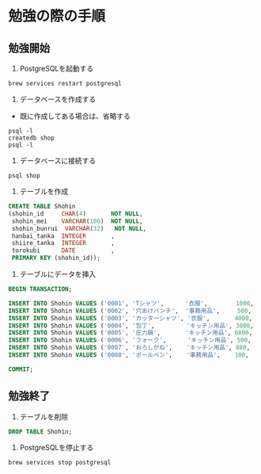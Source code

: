 勉強の際の手順
===========

## 勉強開始

1. PostgreSQLを起動する

```
brew services restart postgresql
```

1. データベースを作成する

  * 既に作成してある場合は、省略する

```
psql -l
createdb shop
psql -l
```



1. データベースに接続する

```
psql shop
```



1. テーブルを作成

```sql
CREATE TABLE Shohin
(shohin_id     CHAR(4)       NOT NULL,
 shohin_mei    VARCHAR(100)  NOT NULL,
 shohin_bunrui  VARCHAR(32)   NOT NULL,
 hanbai_tanka  INTEGER       ,
 shiire_tanka  INTEGER       ,
 torokubi      DATE          ,
 PRIMARY KEY (shohin_id));
```

1. テーブルにデータを挿入

```sql
BEGIN TRANSACTION;

INSERT INTO Shohin VALUES ('0001', 'Tシャツ',      '衣服',        1000, 500, '2009-09-20');
INSERT INTO Shohin VALUES ('0002', '穴あけパンチ',  '事務用品',     500,  320, '2009-09-11');
INSERT INTO Shohin VALUES ('0003', 'カッターシャツ', '衣服',       4000,  2800, NULL       );
INSERT INTO Shohin VALUES ('0004', '包丁',         'キッチン用品', 3000,  2800, '2009-09-20');
INSERT INTO Shohin VALUES ('0005', '圧力鍋',       'キッチン用品', 6800,  5000, '2009-01-15');
INSERT INTO Shohin VALUES ('0006', 'フォーク',      'キッチン用品', 500,  NULL, '2009-09-20');
INSERT INTO Shohin VALUES ('0007', 'おろしがね',    'キッチン用品', 880,  790, '2008-04-28');
INSERT INTO Shohin VALUES ('0008', 'ボールペン',    '事務用品',    100,   NULL, '2009-11-11');

COMMIT;
```



## 勉強終了

1. テーブルを削除

```sql
DROP TABLE Shohin;
```

1. PostgreSQLを停止する

```
brew services stop postgresql
```
